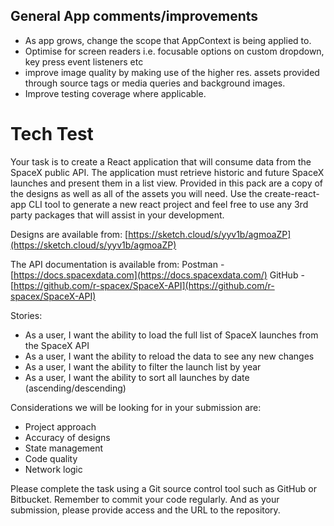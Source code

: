 ## General App comments/improvements
- As app grows, change the scope that AppContext is being applied to.
- Optimise for screen readers i.e. focusable options on custom dropdown, key press event listeners etc
- improve image quality by making use of the higher res. assets provided through source tags or media queries and background images.
- Improve testing coverage where applicable.


# Tech Test

Your task is to create a React application that will consume data from the SpaceX public API. The application must retrieve historic and future SpaceX launches and present them in a list view. 
Provided in this pack are a copy of the designs as well as all of the assets you will need. Use the create-react-app CLI tool to generate a new react project and feel free to use any 3rd party packages that will assist in your development. 

Designs are available from: [https://sketch.cloud/s/yyv1b/agmoaZP](https://sketch.cloud/s/yyv1b/agmoaZP)

The API documentation is available from:
Postman - [https://docs.spacexdata.com](https://docs.spacexdata.com/) 
GitHub - [https://github.com/r-spacex/SpaceX-API](https://github.com/r-spacex/SpaceX-API)

Stories:

- As a user, I want the ability to load the full list of SpaceX launches from the SpaceX API
- As a user, I want the ability to reload the data to see any new changes
- As a user, I want the ability to filter the launch list by year
- As a user, I want the ability to sort all launches by date (ascending/descending)

Considerations we will be looking for in your submission are:

- Project approach
- Accuracy of designs
- State management
- Code quality
- Network logic

Please complete the task using a Git source control tool such as GitHub or Bitbucket. Remember to commit your code regularly. And as your submission, please provide access and the URL to the repository.